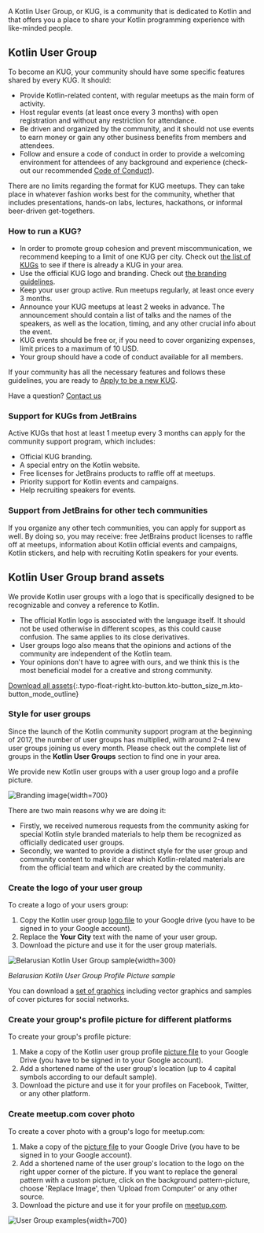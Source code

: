 [//]: # (title: KUG branding)

A Kotlin User Group, or KUG, is a community that is  dedicated to Kotlin and that offers you a place to share your
Kotlin programming experience with like-minded people.

## Kotlin User Group

To become an KUG, your community should have some specific features shared by every KUG. It should:
* Provide Kotlin-related content, with regular meetups as the main form of activity.
* Host regular events (at least once every 3 months) with open registration and without any restriction for attendance.
* Be driven and organized by the community, and it should not use events to earn money or gain any other business
  benefits from members and attendees.
* Follow and ensure a code of conduct in order to provide a welcoming environment for attendees of any background and
  experience (check-out our recommended [Code of Conduct](https://confluence.jetbrains.com/display/ALL/JetBrains+Open+Source+and+Community+Code+of+Conduct)).

There are no limits regarding the format for KUG meetups. They can take place in whatever fashion works best for the
community, whether that includes presentations, hands-on labs, lectures, hackathons, or informal beer-driven get-togethers.

### How to run a KUG?

* In order to promote group cohesion and prevent miscommunication, we recommend keeping to a limit of one KUG per city. Check out [the list of KUGs](https://kotlinlang.org/community/user-groups) to see if there is already a KUG in your area.
* Use the official KUG logo and branding. Check out [the branding guidelines](#kotlin-user-group-brand-assets).
* Keep your user group active. Run meetups regularly, at least once every 3 months.
* Announce your KUG meetups at least 2 weeks in advance. The announcement should contain a list of talks
  and the names of the speakers, as well as the location, timing, and any other crucial info about the event.
* KUG events should be free or, if you need to cover organizing expenses, limit prices to a maximum of 10 USD.
* Your group should have a code of conduct available for all members.

If your community has all the necessary features and follows these guidelines, you are ready to [Apply to be a new
KUG](https://surveys.jetbrains.com/s3/submit-a-local-kotlin-user-group).

Have a question? [Contact us](mailto:kug@jetbrains.com)

### Support for KUGs from JetBrains

Active KUGs that host at least 1 meetup every 3 months can apply for the community support program, which includes:
* Official KUG branding.
* A special entry on the Kotlin website.
* Free licenses for JetBrains products to raffle off at meetups.
* Priority support for Kotlin events and campaigns.
* Help recruiting speakers for events.

### Support from JetBrains for other tech communities

If you organize any other tech communities, you can apply for support as well. By doing so, you may receive: free JetBrains product licenses to raffle off at meetups, information about Kotlin official events and campaigns, Kotlin stickers, and help with recruiting Kotlin speakers for your events.

## Kotlin User Group brand assets

We provide Kotlin user groups with a logo that is specifically designed to be recognizable and convey a reference to Kotlin.

* The official Kotlin logo is associated with the language itself. It should not be used otherwise in different scopes, as this could cause confusion. The same applies to its close derivatives.
* User groups logo also means that the opinions and actions of the community are independent of the Kotlin team.
* Your opinions don't have to agree with ours, and we think this is the most beneficial model for a creative and strong community.

[Download all assets](https://drive.google.com/drive/folders/0B3Zi34svOj1RZ2sxZExhblRJc1k){:.typo-float-right.kto-button.kto-button_size_m.kto-button_mode_outline}

### Style for user groups

Since the launch of the Kotlin community support program at the beginning of 2017, the number of user groups has multiplied, with around 2-4 new user groups joining us every month. Please check out the complete list of groups in the **Kotlin User Groups** section to find one in your area.

We provide new Kotlin user groups with a user group logo and a profile picture.

![Branding image](kotlin-user-group-logo.png){width=700}

There are two main reasons why we are doing it:

* Firstly, we received numerous requests from the community asking for special Kotlin style branded materials to help them be recognized as officially dedicated user groups.
* Secondly, we wanted to provide a distinct style for the user group and community content to make it clear which Kotlin-related materials are from the official team and which are created by the community.

### Create the logo of your user group

To create a logo of your users group:
1. Copy the Kotlin user group [logo file](https://docs.google.com/drawings/d/1IcJp8Z2jAwEliXrHB-l9RNK_2LrqGTkNuPPtjrW1iIU/edit) to your Google drive (you have to be signed in to your Google account).
2. Replace the **Your City** text with the name of your user group.
3. Download the picture and use it for the user group materials.

![Belarusian Kotlin User Group sample](kotlin-user-group-avatar.png){width=300}

*Belarusian Kotlin User Group Profile Picture sample*

You can download a [set of graphics](https://drive.google.com/drive/folders/0B3Zi34svOj1RZ2sxZExhblRJc1k) including vector graphics and samples of cover pictures for social networks.

### Create your group's profile picture for different platforms

To create your group's profile picture:
1. Make a copy of the Kotlin user group profile [picture file](https://docs.google.com/drawings/d/1buhwccmllb7wFS0OIAub0WC4DIuSHRiDpjEQhB4tkPs/edit) to your Google Drive (you have to be signed in to your Google account).
2. Add a shortened name of the user group's location (up to 4 capital symbols according to our default sample).
3. Download the picture and use it for your profiles on Facebook, Twitter, or any other platform.

### Create meetup.com cover photo

To create a cover photo with a group's logo for meetup.com:
1. Make a copy of the [picture file](https://drive.google.com/file/d/1g_0Plf_do6vrXvy1R-Hx430vfV2CPVKN/view) to your Google
   Drive (you have to be signed in to your Google account).
2. Add a shortened name of the user group's location to the logo on the right upper corner of the picture. If you want to replace the general pattern with a custom picture, click on
   the background pattern-picture, choose 'Replace Image', then 'Upload from Computer' or any other source.
3. Download the picture and use it for your profile on [meetup.com](https://meetup.com).

![User Group examples](kotlin-user-group.png){width=700}
